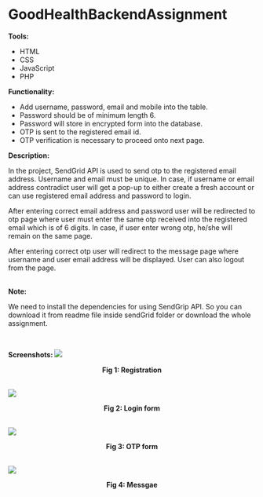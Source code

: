 # GoodHealthBackendAssignment
<b>Tools:</b>
<ul><li> HTML </li><li> CSS </li><li> JavaScript </li><li> PHP</li></ul>
  <b>Functionality:</b>
<ul><li>Add username, password, email and mobile into the table.</li><li>Password should be of minimum length 6.</li><li>Password will store in encrypted form into the database. </li><li> OTP is sent to the registered email id.</li><li>OTP verification is necessary to proceed onto next page. </li></ul>

<b>Description: </b>
<p>In the project, SendGrid API is used to send otp to the registered email address. Username and email must be unique. In case, if username or email address contradict user will get a pop-up to either create a fresh account or can use registered email address and password to login.  </p>
<p>After entering correct email address and password user will be redirected to otp page where user must enter the same otp received into the registered email which is of 6 digits. In case, if user enter wrong otp, he/she will remain on the same page.</p> 
<p>After entering correct otp user will redirect to the message page where username and user email address will be displayed. User can also logout from the page. </p><br>
<b>Note: </b><p>We need to install the dependencies for using SendGrip API. So you can download it from readme file inside sendGrid folder or download the whole assignment.</p> <br>


<b>Screenshots: </b>
  <img src="https://user-images.githubusercontent.com/48478625/85928902-480ff300-b8ce-11ea-817a-240b990c05ff.png">
  <p align="center"><b>Fig 1: Registration</b></p><br>

<img src="https://user-images.githubusercontent.com/48478625/85928941-8c9b8e80-b8ce-11ea-9fc1-e953c95ff556.png">
<p align="center"><b>Fig 2: Login form</b></p><br>
<img src="https://user-images.githubusercontent.com/48478625/85929037-0a5f9a00-b8cf-11ea-90d5-b5fdab0a4ee9.png">
<p align="center"><b>Fig 3: OTP form</b></p><br>
<img src="https://user-images.githubusercontent.com/48478625/85928993-ccfb0c80-b8ce-11ea-9309-febbb75831ee.png">
<p align="center"><b>Fig 4: Messgae</b></p>
